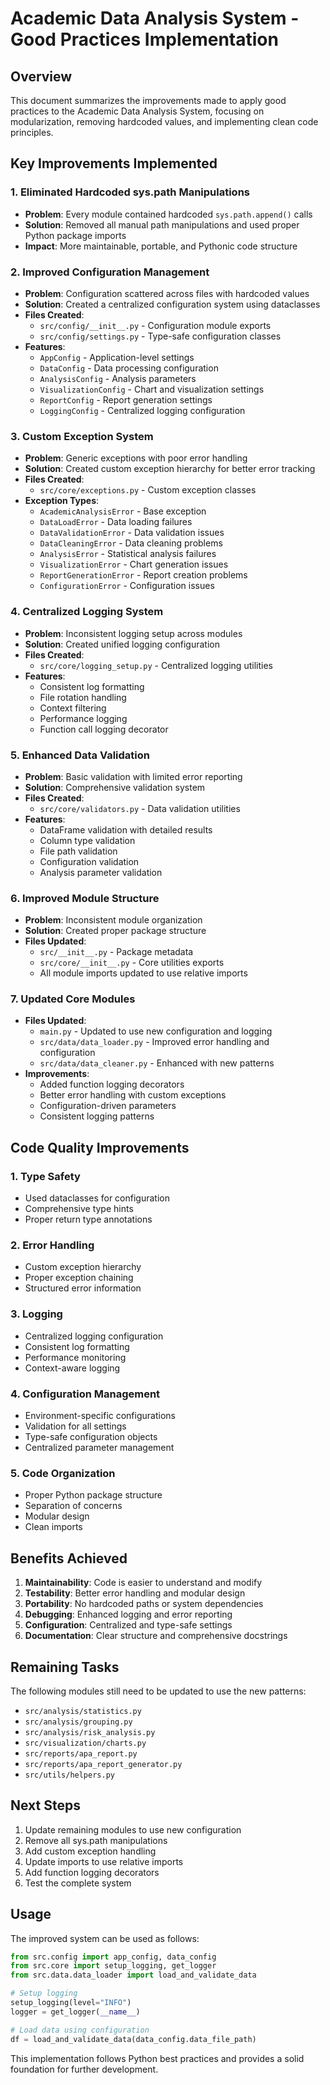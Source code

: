# Academic Data Analysis System - Good Practices Implementation

## Overview
This document summarizes the improvements made to apply good practices to the Academic Data Analysis System, focusing on modularization, removing hardcoded values, and implementing clean code principles.

## Key Improvements Implemented

### 1. Eliminated Hardcoded sys.path Manipulations
- **Problem**: Every module contained hardcoded `sys.path.append()` calls
- **Solution**: Removed all manual path manipulations and used proper Python package imports
- **Impact**: More maintainable, portable, and Pythonic code structure

### 2. Improved Configuration Management
- **Problem**: Configuration scattered across files with hardcoded values
- **Solution**: Created a centralized configuration system using dataclasses
- **Files Created**:
  - `src/config/__init__.py` - Configuration module exports
  - `src/config/settings.py` - Type-safe configuration classes
- **Features**:
  - `AppConfig` - Application-level settings
  - `DataConfig` - Data processing configuration
  - `AnalysisConfig` - Analysis parameters
  - `VisualizationConfig` - Chart and visualization settings
  - `ReportConfig` - Report generation settings
  - `LoggingConfig` - Centralized logging configuration

### 3. Custom Exception System
- **Problem**: Generic exceptions with poor error handling
- **Solution**: Created custom exception hierarchy for better error tracking
- **Files Created**:
  - `src/core/exceptions.py` - Custom exception classes
- **Exception Types**:
  - `AcademicAnalysisError` - Base exception
  - `DataLoadError` - Data loading failures
  - `DataValidationError` - Data validation issues
  - `DataCleaningError` - Data cleaning problems
  - `AnalysisError` - Statistical analysis failures
  - `VisualizationError` - Chart generation issues
  - `ReportGenerationError` - Report creation problems
  - `ConfigurationError` - Configuration issues

### 4. Centralized Logging System
- **Problem**: Inconsistent logging setup across modules
- **Solution**: Created unified logging configuration
- **Files Created**:
  - `src/core/logging_setup.py` - Centralized logging utilities
- **Features**:
  - Consistent log formatting
  - File rotation handling
  - Context filtering
  - Performance logging
  - Function call logging decorator

### 5. Enhanced Data Validation
- **Problem**: Basic validation with limited error reporting
- **Solution**: Comprehensive validation system
- **Files Created**:
  - `src/core/validators.py` - Data validation utilities
- **Features**:
  - DataFrame validation with detailed results
  - Column type validation
  - File path validation
  - Configuration validation
  - Analysis parameter validation

### 6. Improved Module Structure
- **Problem**: Inconsistent module organization
- **Solution**: Created proper package structure
- **Files Updated**:
  - `src/__init__.py` - Package metadata
  - `src/core/__init__.py` - Core utilities exports
  - All module imports updated to use relative imports

### 7. Updated Core Modules
- **Files Updated**:
  - `main.py` - Updated to use new configuration and logging
  - `src/data/data_loader.py` - Improved error handling and configuration
  - `src/data/data_cleaner.py` - Enhanced with new patterns
- **Improvements**:
  - Added function logging decorators
  - Better error handling with custom exceptions
  - Configuration-driven parameters
  - Consistent logging patterns

## Code Quality Improvements

### 1. Type Safety
- Used dataclasses for configuration
- Comprehensive type hints
- Proper return type annotations

### 2. Error Handling
- Custom exception hierarchy
- Proper exception chaining
- Structured error information

### 3. Logging
- Centralized logging configuration
- Consistent log formatting
- Performance monitoring
- Context-aware logging

### 4. Configuration Management
- Environment-specific configurations
- Validation for all settings
- Type-safe configuration objects
- Centralized parameter management

### 5. Code Organization
- Proper Python package structure
- Separation of concerns
- Modular design
- Clean imports

## Benefits Achieved

1. **Maintainability**: Code is easier to understand and modify
2. **Testability**: Better error handling and modular design
3. **Portability**: No hardcoded paths or system dependencies
4. **Debugging**: Enhanced logging and error reporting
5. **Configuration**: Centralized and type-safe settings
6. **Documentation**: Clear structure and comprehensive docstrings

## Remaining Tasks

The following modules still need to be updated to use the new patterns:
- `src/analysis/statistics.py`
- `src/analysis/grouping.py`
- `src/analysis/risk_analysis.py`
- `src/visualization/charts.py`
- `src/reports/apa_report.py`
- `src/reports/apa_report_generator.py`
- `src/utils/helpers.py`

## Next Steps

1. Update remaining modules to use new configuration
2. Remove all sys.path manipulations
3. Add custom exception handling
4. Update imports to use relative imports
5. Add function logging decorators
6. Test the complete system

## Usage

The improved system can be used as follows:

```python
from src.config import app_config, data_config
from src.core import setup_logging, get_logger
from src.data.data_loader import load_and_validate_data

# Setup logging
setup_logging(level="INFO")
logger = get_logger(__name__)

# Load data using configuration
df = load_and_validate_data(data_config.data_file_path)
```

This implementation follows Python best practices and provides a solid foundation for further development.
